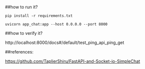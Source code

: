 

##how to run it?

```
pip install -r requirements.txt
```

```
uvicorn app_chat:app --host 0.0.0.0 --port 8000
```

##how to verify it?

http://localhost:8000/docs#/default/test_ping_api_ping_get

##references:

https://github.com/TaplierShiru/FastAPI-and-Socket-io-SimpleChat

